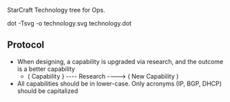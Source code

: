 StarCraft Technology tree for Ops.

dot -Tsvg -o technology.svg technology.dot

## Protocol

* When designing, a capability is upgraded via research, and the outcome is a better capability
  - ( Capability } ---- Research ----> ( New Capability )
* All capabilities should be in lower-case. Only acronyms (IP, BGP, DHCP) should be capitalized
